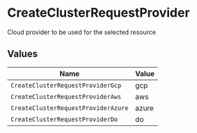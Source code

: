 # CreateClusterRequestProvider

Cloud provider to be used for the selected resource


## Values

| Name                                | Value                               |
| ----------------------------------- | ----------------------------------- |
| `CreateClusterRequestProviderGcp`   | gcp                                 |
| `CreateClusterRequestProviderAws`   | aws                                 |
| `CreateClusterRequestProviderAzure` | azure                               |
| `CreateClusterRequestProviderDo`    | do                                  |
